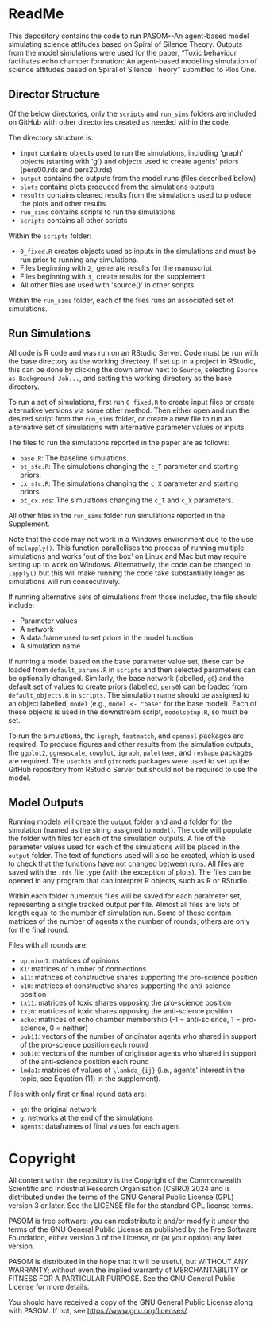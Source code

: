 # ReadMe

This depository contains the code to run PASOM--An agent-based model simulating science attitudes based on Spiral of Silence Theory. Outputs from the model simulations were used for the paper, “Toxic behaviour facilitates echo chamber formation: An agent-based modelling simulation of science attitudes based on Spiral of Silence Theory” submitted to Plos One.

## Director Structure

Of the below directories, only the `scripts` and `run_sims` folders are included on GitHub with other directories created as needed within the code.

The directory structure is:
- `input`		  contains objects used to run the simulations, including 'graph' objects (starting with 'g') and objects used to create agents' priors (pers00.rds and pers20.rds)
- `output`	  contains the outputs from the model runs (files described below)
- `plots`		  contains plots produced from the simulations outputs
- `results`	  contains cleaned results from the simulations used to produce the plots and other results
- `run_sims`	contains scripts to run the simulations
- `scripts`	  contains all other scripts

Within the `scripts` folder:
- `0_fixed.R` creates objects used as inputs in the simulations and must be run prior to running any simulations.
- Files beginning with `2_` generate results for the manuscript
- Files beginning with `3_` create results for the supplement
- All other files are used with 'source()' in other scripts

Within the `run_sims` folder, each of the files runs an associated set of simulations.

## Run Simulations

All code is R code and was run on an RStudio Server. Code must be run with the base directory as the working directory. If set up in a project in RStudio, this can be done by clicking the down arrow next to `Source`, selecting `Source as Background Job...`, and setting the working directory as the base directory.

To run a set of simulations, first run `0_fixed.R` to create input files or create alternative versions via some other method. Then either open and run the desired script from the `run_sims` folder, or create a new file to run an alternative set of simulations with alternative parameter values or inputs.

The files to run the simulations reported in the paper are as follows:

- `base.R`: The baseline simulations.
- `bt_stc.R`: The simulations changing the `c_T` parameter and starting priors.
- `cx_stc.R`: The simulations changing the `c_X` parameter and starting priors.
- `bt_cx.rds`: The simulations changing the `c_T` and `c_X` parameters.

All other files in the `run_sims` folder run simulations reported in the Supplement.

Note that the code may not work in a Windows environment due to the use of `mclapply()`. This function parallellises the process of running multiple simulations and works 'out of the box' on Linux and Mac but may require setting up to work on Windows. Alternatively, the code can be changed to `lapply()` but this will make running the code take substantially longer as simulations will run consecutively.

If running alternative sets of simulations from those included, the file should include:
- Parameter values
- A network
- A data.frame used to set priors in the model function
- A simulation name

If running a model based on the base parameter value set, these can be loaded from `default_params.R` in `scripts` and then selected parameters can be optionally changed. Similarly, the base network (labelled, `g0`) and the default set of values to create priors (labelled, `pers0`) can be loaded from `default_objects.R` in `scripts`. The simulation name should be assigned to an object labelled, `model` (e.g., `model <- "base"` for the base model). Each of these objects is used in the downstream script, `modelsetup.R`, so must be set.

To run the simulations, the `igraph`, `fastmatch`, and `openssl` packages are required. To produce figures and other results from the simulation outputs, the `ggplot2`, `ggnewscale`, `cowplot`, `igraph`, `paletteer`, and `reshape` packages are required. The `usethis` and `gitcreds` packages were used to set up the GitHub repository from RStudio Server but should not be required to use the model.

## Model Outputs

Running models will create the `output` folder and and a folder for the simulation (named as the string assigned to `model`). The code will populate the folder with files for each of the simulation outputs. A file of the parameter values used for each of the simulations will be placed in the `output` folder. The text of functions used will also be created, which is used to check that the functions have not changed between runs. All files are saved with the `.rds` file type (with the exception of plots). The files can be opened in any program that can interpret R objects, such as R or RStudio.

Within each folder numerous files will be saved for each parameter set, representing a single tracked output per file. Almost all files are lists of length equal to the number of simulation run. Some of these contain matrices of the number of agents x the number of rounds; others are only for the final round.

Files with all rounds are:
- `opinion1`: matrices of opinions
- `K1`: matrices of number of connections
- `a11`: matrices of constructive shares supporting the pro-science position
- `a10`: matrices of constructive shares supporting the anti-science position
- `tx11`: matrices of toxic shares opposing the pro-science position
- `tx10`: matrices of toxic shares opposing the anti-science position
- `echo`: matrices of echo chamber membership (-1 = anti-science, 1 = pro-science, 0 = neither)
- `pub11`: vectors of the number of originator agents who shared in support of the pro-science position each round
- `pub10`: vectors of the number of originator agents who shared in support of the anti-science position each round
- `lmda1`: matrices of values of `\lambda_{ij}` (i.e., agents' interest in the topic, see Equation (11) in the supplement).

Files with only first or final round data are:
- `g0`: the original network
- `g`: networks at the end of the simulations
- `agents`: dataframes of final values for each agent

# Copyright

All content within the repository is the Copyright of the Commonwealth Scientific and Industrial Research Organisation (CSIRO) 2024 and is distributed under the terms of the GNU General Public License (GPL) version 3 or later. See the LICENSE file for the standard GPL license terms.

PASOM is free software: you can redistribute it and/or modify it under the terms of the GNU General Public License as published by the Free Software Foundation, either version 3 of the License, or (at your option) any later version.

PASOM is distributed in the hope that it will be useful, but WITHOUT ANY WARRANTY; without even the implied warranty of MERCHANTABILITY or FITNESS FOR A PARTICULAR PURPOSE. See the GNU General Public License for more details.

You should have received a copy of the GNU General Public License along with PASOM. If not, see <https://www.gnu.org/licenses/>.
